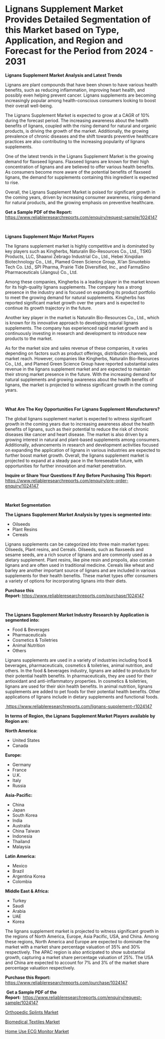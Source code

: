 <p><h1>Lignans Supplement Market Provides Detailed Segmentation of this Market based on Type, Application, and Region and Forecast for the Period from 2024 - 2031</h1></p><p><strong>Lignans Supplement Market Analysis and Latest Trends</strong></p>
<p><p>Lignans are plant compounds that have been shown to have various health benefits, such as reducing inflammation, improving heart health, and possibly even helping prevent cancer. Lignans supplements are becoming increasingly popular among health-conscious consumers looking to boost their overall well-being.</p><p>The Lignans Supplement Market is expected to grow at a CAGR of 10% during the forecast period. The increasing awareness about the health benefits of lignans, coupled with the rising demand for natural and organic products, is driving the growth of the market. Additionally, the growing prevalence of chronic diseases and the shift towards preventive healthcare practices are also contributing to the increasing popularity of lignans supplements.</p><p>One of the latest trends in the Lignans Supplement Market is the growing demand for flaxseed lignans. Flaxseed lignans are known for their high concentration of lignans and are believed to offer various health benefits. As consumers become more aware of the potential benefits of flaxseed lignans, the demand for supplements containing this ingredient is expected to rise.</p><p>Overall, the Lignans Supplement Market is poised for significant growth in the coming years, driven by increasing consumer awareness, rising demand for natural products, and the growing emphasis on preventive healthcare.</p></p>
<p><strong>Get a Sample PDF of the Report:&nbsp;</strong> <a href="https://www.reliableresearchreports.com/enquiry/request-sample/1024147">https://www.reliableresearchreports.com/enquiry/request-sample/1024147</a></p>
<p>&nbsp;</p>
<p><strong>Lignans Supplement Major Market Players</strong></p>
<p><p>The lignans supplement market is highly competitive and is dominated by key players such as Kingherbs, Naturalin Bio-Resources Co., Ltd., TSKG Products, LLC, Shaanxi Zebrago Industrial Co., Ltd., Hebei Xinqidian Biotechnology Co., Ltd., Plamed Green Science Group, Xi’an Sinuotebio Tech Co. Ltd., SPI Pharma, Prairie Tide Diversified, Inc., and FarmaSino Pharmaceuticals (Jiangsu) Co., Ltd.</p><p>Among these companies, Kingherbs is a leading player in the market known for its high-quality lignans supplements. The company has a strong presence in the industry and is focused on expanding its product portfolio to meet the growing demand for natural supplements. Kingherbs has reported significant market growth over the years and is expected to continue its growth trajectory in the future.</p><p>Another key player in the market is Naturalin Bio-Resources Co., Ltd., which is known for its innovative approach to developing natural lignans supplements. The company has experienced rapid market growth and is continuously investing in research and development to introduce new products to the market.</p><p>As for the market size and sales revenue of these companies, it varies depending on factors such as product offerings, distribution channels, and market reach. However, companies like Kingherbs, Naturalin Bio-Resources Co., Ltd., and Plamed Green Science Group have reported substantial sales revenue in the lignans supplement market and are expected to maintain their strong market presence in the future. With the increasing demand for natural supplements and growing awareness about the health benefits of lignans, the market is projected to witness significant growth in the coming years.</p></p>
<p>&nbsp;</p>
<p><strong>What Are The Key Opportunities For Lignans Supplement Manufacturers?</strong></p>
<p><p>The global lignans supplement market is expected to witness significant growth in the coming years due to increasing awareness about the health benefits of lignans, such as their potential to reduce the risk of chronic diseases like cancer and heart disease. The market is also driven by a growing interest in natural and plant-based supplements among consumers. Additionally, advancements in research and development activities focused on expanding the application of lignans in various industries are expected to further boost market growth. Overall, the lignans supplement market is projected to expand at a steady pace in the foreseeable future, with opportunities for further innovation and market penetration.</p></p>
<p><strong>Inquire or Share Your Questions If Any Before Purchasing This Report:</strong> <a href="https://www.reliableresearchreports.com/enquiry/pre-order-enquiry/1024147">https://www.reliableresearchreports.com/enquiry/pre-order-enquiry/1024147</a></p>
<p>&nbsp;</p>
<p><strong>Market Segmentation</strong></p>
<p><strong>The Lignans Supplement Market Analysis by types is segmented into:</strong></p>
<p><ul><li>Oilseeds</li><li>Plant Resins</li><li>Cereals</li></ul></p>
<p><p>Lignans supplements can be categorized into three main market types: Oilseeds, Plant resins, and Cereals. Oilseeds, such as flaxseeds and sesame seeds, are a rich source of lignans and are commonly used as a dietary supplement. Plant resins, like pine resin and propolis, also contain lignans and are often used in traditional medicine. Cereals like wheat and barley are another important source of lignans and are included in various supplements for their health benefits. These market types offer consumers a variety of options for incorporating lignans into their diets.</p></p>
<p><strong>Purchase this Report:&nbsp;</strong><a href="https://www.reliableresearchreports.com/purchase/1024147">https://www.reliableresearchreports.com/purchase/1024147</a></p>
<p>&nbsp;</p>
<p><strong>The Lignans Supplement Market Industry Research by Application is segmented into:</strong></p>
<p><ul><li>Food & Beverages</li><li>Pharmaceuticals</li><li>Cosmetics & Toiletries</li><li>Animal Nutrition</li><li>Others</li></ul></p>
<p><p>Lignans supplements are used in a variety of industries including food & beverages, pharmaceuticals, cosmetics & toiletries, animal nutrition, and others. In the food & beverages industry, lignans are added to products for their potential health benefits. In pharmaceuticals, they are used for their antioxidant and anti-inflammatory properties. In cosmetics & toiletries, lignans are used for their skin health benefits. In animal nutrition, lignans supplements are added to pet foods for their potential health benefits. Other applications of lignans include in dietary supplements and functional foods.</p></p>
<p><a href="https://www.reliableresearchreports.com/lignans-supplement-r1024147">&nbsp;https://www.reliableresearchreports.com/lignans-supplement-r1024147</a></p>
<p><strong>In terms of Region, the Lignans Supplement Market Players available by Region are:</strong></p>
<p>
    <p> <strong> North America: </strong>
        <ul>
            <li>United States</li>
            <li>Canada</li>
        </ul>
        </p> 
    <p> <strong> Europe: </strong>
        <ul>
            <li>Germany</li>
            <li>France</li>
            <li>U.K.</li>
            <li>Italy</li>
            <li>Russia</li>
        </ul>
        </p> 
    <p> <strong> Asia-Pacific: </strong>
        <ul>
            <li>China</li>
            <li>Japan</li>
            <li>South Korea</li>
            <li>India</li>
            <li>Australia</li>
            <li>China Taiwan</li>
            <li>Indonesia</li>
            <li>Thailand</li>
            <li>Malaysia</li>
        </ul>
        </p> 
    <p> <strong> Latin America: </strong>
        <ul>
            <li>Mexico</li>
            <li>Brazil</li>
            <li>Argentina Korea</li>
            <li>Colombia</li>
        </ul>
        </p> 
    <p> <strong> Middle East & Africa: </strong>
        <ul>
            <li>Turkey</li>
            <li>Saudi</li>
            <li>Arabia</li>
            <li>UAE</li>
            <li>Korea</li>
        </ul>
    </p>
    </p>
<p><p>The lignans supplement market is projected to witness significant growth in the regions of North America, Europe, Asia Pacific, USA, and China. Among these regions, North America and Europe are expected to dominate the market with a market share percentage valuation of 35% and 30% respectively. The APAC region is also anticipated to show substantial growth, capturing a market share percentage valuation of 25%. The USA and China are expected to account for 7% and 3% of the market share percentage valuation respectively.</p></p>
<p><strong>Purchase this Report: </strong><a href="https://www.reliableresearchreports.com/purchase/1024147">https://www.reliableresearchreports.com/purchase/1024147</a></p>
<p>&nbsp;<strong>Get a Sample PDF of the Report:&nbsp;&nbsp;</strong><a href="https://www.reliableresearchreports.com/enquiry/request-sample/1024147">https://www.reliableresearchreports.com/enquiry/request-sample/1024147</a></p>
<p><strong></strong></p>
<p><p><a href="https://github.com/FassouRP/Market-Research-Report-List-5/blob/main/orthopedic-splints-market.md">Orthopedic Splints Market</a></p><p><a href="https://github.com/rahu1506/Market-Research-Report-List-5/blob/main/biomedical-textiles-market.md">Biomedical Textiles Market</a></p><p><a href="https://view.publitas.com/reportprime-1/home-use-ecg-monitor-market-trends-focusing-on-home-use-ecg-monitor-market-insight-and-forecast-analysis-2024-2031/">Home Use ECG Monitor Market</a></p></p>